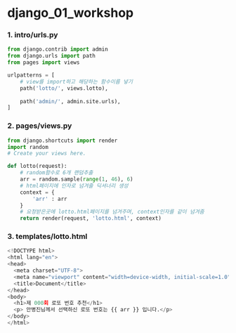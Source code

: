 # django_01_workshop



### 1. intro/urls.py

``` python
from django.contrib import admin
from django.urls import path
from pages import views

urlpatterns = [
    # view를 import하고 해당하는 함수이름 넣기
    path('lotto/', views.lotto),
    
    path('admin/', admin.site.urls),
]
```





### 2. pages/views.py

``` python
from django.shortcuts import render
import random
# Create your views here.

def lotto(request):
    # random함수로 6개 랜덤추출
    arr = random.sample(range(1, 46), 6)
    # html페이지에 인자로 넘겨줄 딕셔너리 생성
    context = {
        'arr' : arr
    }
    # 요청받은곳에 lotto.html페이지를 넘겨주며, context인자를 같이 넘겨줌
    return render(request, 'lotto.html', context)
```





### 3. templates/lotto.html

``` python
<!DOCTYPE html>
<html lang="en">
<head>
  <meta charset="UTF-8">
  <meta name="viewport" content="width=device-width, initial-scale=1.0">
  <title>Document</title>
</head>
<body>
  <h1>제 000회 로또 번호 추천</h1>
  <p> 안병진님께서 선택하신 로또 번호는 {{ arr }} 입니다.</p>
</body>
</html>
```

